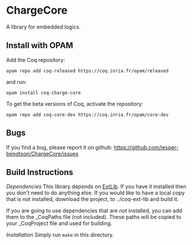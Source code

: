 ChargeCore
==========

A library for embedded logics.

Install with OPAM
-----------------
Add the Coq repository:

    opam repo add coq-released https://coq.inria.fr/opam/released

and run:

    opam install coq-charge-core

To get the beta versions of Coq, activate the repository:

    opam repo add coq-core-dev https://coq.inria.fr/opam/core-dev

Bugs
----

If you find a bug, please report it on github: https://github.com/jesper-bengtson/ChargeCore/issues




Build Instructions
------------------

*Dependencies*
This library depends on [ExtLib](http://github.com/coq-ext-lib/coq-ext-lib).
If you have it installed then you don't need to do anything else. If you would
like to have a local copy that is not installed, download the project, to
../coq-ext-lib and build it.

If you are going to use dependencies that are *not* installed, you can add them
to the _CoqPaths file (not included). These paths will be copied to your
_CoqProject file and used for building.

*Installation*
Simply run ```make``` in this directory.
